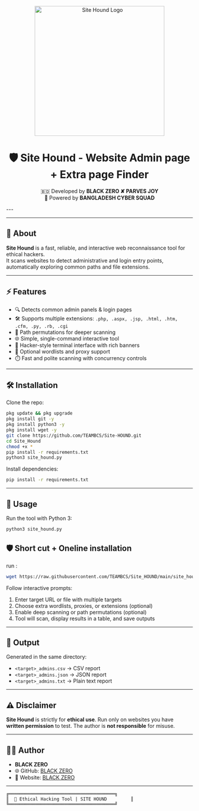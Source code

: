 

<p align="center">
  <img src="https://i.postimg.cc/Jn6stHfg/1000258588.jpg" alt="Site Hound Logo" width="350"/>
</p>
<h1 align="center">🛡️ Site Hound - Website Admin page + Extra page Finder </h1>
<p align="center">
  🇧🇩 Developed by <b>BLACK ZERO ✘ PARVES JOY</b><br>
  🚀 Powered by <b>BANGLADESH CYBER SQUAD </b><br>
</p>
---

---

## 📌 About
**Site Hound** is a fast, reliable, and interactive web reconnaissance tool for ethical hackers.  
It scans websites to detect administrative and login entry points, automatically exploring common paths and file extensions.  

---

## ⚡ Features
- 🔍 Detects common admin panels & login pages  
- 🛠️ Supports multiple extensions: `.php, .aspx, .jsp, .html, .htm, .cfm, .py, .rb, .cgi`  
- 🎯 Path permutations for deeper scanning  
- 🌐 Simple, single-command interactive tool  
- 🖤 Hacker-style terminal interface with rich banners  
- 📂 Optional wordlists and proxy support  
- ⏱️ Fast and polite scanning with concurrency controls  

---

## 🛠️ Installation
Clone the repo:

```bash
pkg update && pkg upgrade
pkg install git -y
pkg install python3 -y
pkg install wget -y
git clone https://github.com/TEAMBCS/Site-HOUND.git
cd Site_Hound
chmod +x *
pip install -r requirements.txt
python3 site_hound.py
````

Install dependencies:

```bash
pip install -r requirements.txt
```

---

## 🚀 Usage

Run the tool with Python 3:

```bash
python3 site_hound.py
```
## 🛡️ Short cut + Oneline installation 
run :
```bash
wget https://raw.githubusercontent.com/TEAMBCS/Site_HOUND/main/site_hound_installer.sh && chmod +x * && bash site_hound_installer.sh && SITE-HOUND
```
Follow interactive prompts:

1. Enter target URL or file with multiple targets
2. Choose extra wordlists, proxies, or extensions (optional)
3. Enable deep scanning or path permutations (optional)
4. Tool will scan, display results in a table, and save outputs

---

## 📄 Output

Generated in the same directory:

* `<target>_admins.csv` → CSV report
* `<target>_admins.json` → JSON report
* `<target>_admins.txt` → Plain text report

---

## ⚠️ Disclaimer

**Site Hound** is strictly for **ethical use**.
Run only on websites you have **written permission** to test.
The author is **not responsible** for misuse.

---

## 👨‍💻 Author

* **BLACK ZERO**
* 🌐 GitHub: [BLACK ZERO](https://github.com/ADIRTTA)
* 🧢 Website: [BLACK ZERO](https://black-zero.vercel.app)
---

```
╔════════════════════════════════════════╗
║  🐾 Ethical Hacking Tool | SITE HOUND         ║
╚════════════════════════════════════════╝
```

